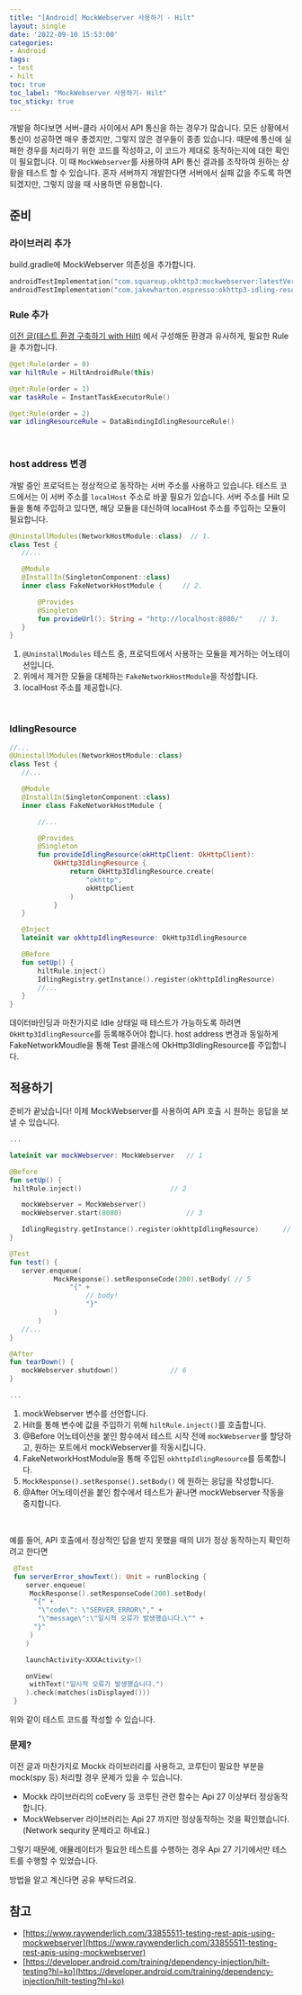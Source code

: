 ```yaml
---
title: "[Android] MockWebserver 사용하기 - Hilt"
layout: single
date: '2022-09-10 15:53:00'
categories:
- Android
tags:
- test
- hilt
toc: true
toc_label: "MockWebserver 사용하기- Hilt"
toc_sticky: true
---
```


개발을 하다보면 서버-클라 사이에서 API 통신을 하는 경우가 많습니다. 모든 상황에서 통신이 성공하면 매우 좋겠지만, 그렇지 않은 경우들이 종종 있습니다. 때문에 통신에 실패한 경우를 처리하기 위한 코드를 작성하고, 이 코드가 제대로 동작하는지에 대한 확인이 필요합니다.
이 때 `MockWebserver`를 사용하여 API 통신 결과를 조작하여 원하는 상황을 테스트 할 수 있습니다. 혼자 서버까지 개발한다면 서버에서 실패 값을 주도록 하면 되겠지만, 그렇지 않을 때 사용하면 유용합니다.



## 준비
### 라이브러리 추가
build.gradle에 MockWebserver 의존성을 추가합니다.
``` kotlin
androidTestImplementation("com.squareup.okhttp3:mockwebserver:latestVersion")
androidTestImplementation("com.jakewharton.espresso:okhttp3-idling-resource:latestVersion")
```

### Rule 추가
[이전 글(테스트 환경 구축하기 with Hilt)](https://wotosts.gihub.io/android/android-test-with-hilt1) 에서 구성해둔 환경과 유사하게, 필요한 Rule을 추가합니다.

```kotlin
@get:Rule(order = 0)
var hiltRule = HiltAndroidRule(this)

@get:Rule(order = 1)
var taskRule = InstantTaskExecutorRule()

@get:Rule(order = 2)
var idlingResourceRule = DataBindingIdlingResourceRule()
```
<br>

### host address 변경
개발 중인 프로덕트는 정상적으로 동작하는 서버 주소를 사용하고 있습니다. 테스트 코드에서는 이 서버 주소를 `localHost` 주소로 바꿀 필요가 있습니다.
서버 주소를 Hilt 모듈을 통해 주입하고 있다면, 해당 모듈을 대신하여 localHost 주소를 주입하는 모듈이 필요합니다.

``` kotlin
@UninstallModules(NetworkHostModule::class)  // 1.
class Test {    
   //...

   @Module
   @InstallIn(SingletonComponent::class)
   inner class FakeNetworkHostModule {     // 2.

       @Provides
       @Singleton
       fun provideUrl(): String = "http://localhost:8080/"    // 3.
   }
}
```
1. `@UninstallModules`
 테스트 중, 프로덕트에서 사용하는 모듈을 제거하는 어노테이션입니다.
2. 위에서 제거한 모듈을 대체하는 `FakeNetworkHostModule`을 작성합니다.
3. localHost 주소를 제공합니다.
<br>

### IdlingResource
``` kotlin
//...
@UninstallModules(NetworkHostModule::class)
class Test {    
   //...

   @Module
   @InstallIn(SingletonComponent::class)
   inner class FakeNetworkHostModule {     

       //...

       @Provides
       @Singleton
       fun provideIdlingResource(okHttpClient: OkHttpClient):
           OkHttp3IdlingResource {
               return OkHttp3IdlingResource.create(
                   "okhttp",
                   okHttpClient
               )
           }
   }

   @Inject
   lateinit var okhttpIdlingResource: OkHttp3IdlingResource

   @Before
   fun setUp() {
       hiltRule.inject()
       IdlingRegistry.getInstance().register(okhttpIdlingResource)
       //...
   }
}
```
데이터바인딩과 마찬가지로 Idle 상태일 때 테스트가 가능하도록 하려면 `OkHttp3IdlingResource`를 등록해주어야 합니다. host address 변경과 동일하게 FakeNetworkMoudle을 통해 Test 클래스에 OkHttp3IdlingResource를 주입합니다.



## 적용하기
준비가 끝났습니다!
이제 MockWebserver를 사용하여 API 호출 시 원하는 응답을 보낼 수 있습니다.
``` kotlin
...

lateinit var mockWebserver: MockWebserver  	// 1

@Before
fun setUp() {
 hiltRule.inject()						// 2

   mockWebserver = MockWebserver()
   mockWebserver.start(8080)				// 3

   IdlingRegistry.getInstance().register(okhttpIdlingResource)		// 4
}

@Test
fun test() {
   server.enqueue(
           MockResponse().setResponseCode(200).setBody(	// 5
               "{" +
                   // body!
                   "}"
           )
       )
   //...
}

@After
fun tearDown() {
   mockWebserver.shutdown()				// 6
}

...
```
1. mockWebserver 변수를 선언합니다.
2. Hilt를 통해 변수에 값을 주입하기 위해 `hiltRule.inject()`를 호출합니다.
3. @Before 어노테이션을 붙인 함수에서 테스트 시작 전에 `mockWebserver`를 할당하고, 원하는 포트에서 mockWebserver를 작동시킵니다.
4. FakeNetworkHostModule을 통해 주입된 `okhttpIdlingResource`를 등록합니다.
5. `MockResponse().setResponse().setBody()` 에 원하는 응답을 작성합니다.
6. @After 어노테이션을 붙인 함수에서 테스트가 끝나면 mockWebserver 작동을 중지합니다.
<br>


예를 들어, API 호출에서 정상적인 답을 받지 못했을 때의 UI가 정상 동작하는지 확인하려고 한다면
```kotlin
 @Test
 fun serverError_showText(): Unit = runBlocking {
    server.enqueue(
     MockResponse().setResponseCode(200).setBody(
      "{" +
       "\"code\": \"SERVER_ERROR\"," +
       "\"message\":\"일시적 오류가 발생했습니다.\"" +
      "}"
     )
    )

    launchActivity<XXXActivity>()

    onView(
     withText("일시적 오류가 발생했습니다.")
    ).check(matches(isDisplayed()))
 }
```
위와 같이 테스트 코드를 작성할 수 있습니다.


### 문제?
이전 글과 마찬가지로 Mockk 라이브러리를 사용하고, 코루틴이 필요한 부분을 mock(spy 등) 처리할 경우 문제가 있을 수 있습니다.
* Mockk 라이브러리의 coEvery 등 코루틴 관련 함수는 Api 27 이상부터 정상동작합니다.
* MockWebserver 라이브러리는 Api 27 까지만 정상동작하는 것을 확인했습니다.(Network sequrity 문제라고 하네요.)

그렇기 때문에, 애뮬레이터가 필요한 테스트를 수행하는 경우 Api 27 기기에서만 테스트를 수행할 수 있었습니다.

방법을 알고 계신다면 공유 부탁드려요.



## 참고
* [https://www.raywenderlich.com/33855511-testing-rest-apis-using-mockwebserver](https://www.raywenderlich.com/33855511-testing-rest-apis-using-mockwebserver)
* [https://developer.android.com/training/dependency-injection/hilt-testing?hl=ko](https://developer.android.com/training/dependency-injection/hilt-testing?hl=ko)
